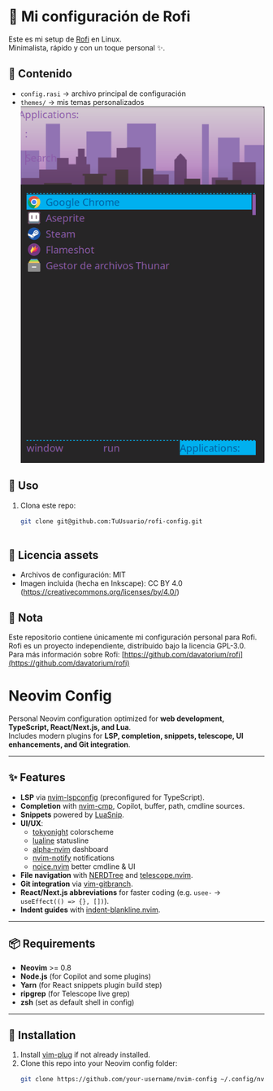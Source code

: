 # 🌸 Mi configuración de Rofi

Este es mi setup de [Rofi](https://github.com/davatorium/rofi) en Linux.  
Minimalista, rápido y con un toque personal ✨.

## 📂 Contenido
- `config.rasi` → archivo principal de configuración
- `themes/` → mis temas personalizados
![Vista previa de mi Rofi](rofi/example.png)

## 🚀 Uso
1. Clona este repo:
   ```bash
   git clone git@github.com:TuUsuario/rofi-config.git



## 📜 Licencia assets
- Archivos de configuración: MIT  
- Imagen incluida (hecha en Inkscape): CC BY 4.0 (https://creativecommons.org/licenses/by/4.0/)


## 📜 Nota
Este repositorio contiene únicamente mi configuración personal para Rofi.  
Rofi es un proyecto independiente, distribuido bajo la licencia GPL-3.0.  
Para más información sobre Rofi: [https://github.com/davatorium/rofi](https://github.com/davatorium/rofi)





# Neovim Config

Personal Neovim configuration optimized for **web development, TypeScript, React/Next.js, and Lua**.  
Includes modern plugins for **LSP, completion, snippets, telescope, UI enhancements, and Git integration**.

---

## ✨ Features

- **LSP** via [nvim-lspconfig](https://github.com/neovim/nvim-lspconfig) (preconfigured for TypeScript).
- **Completion** with [nvim-cmp](https://github.com/hrsh7th/nvim-cmp), Copilot, buffer, path, cmdline sources.
- **Snippets** powered by [LuaSnip](https://github.com/L3MON4D3/LuaSnip).
- **UI/UX**:  
  - [tokyonight](https://github.com/folke/tokyonight.nvim) colorscheme  
  - [lualine](https://github.com/nvim-lualine/lualine.nvim) statusline  
  - [alpha-nvim](https://github.com/goolord/alpha-nvim) dashboard  
  - [nvim-notify](https://github.com/rcarriga/nvim-notify) notifications  
  - [noice.nvim](https://github.com/folke/noice.nvim) better cmdline & UI
- **File navigation** with [NERDTree](https://github.com/preservim/nerdtree) and [telescope.nvim](https://github.com/nvim-telescope/telescope.nvim).
- **Git integration** via [vim-gitbranch](https://github.com/itchyny/vim-gitbranch).
- **React/Next.js abbreviations** for faster coding (e.g. `usee-` → `useEffect(() => {}, [])`).
- **Indent guides** with [indent-blankline.nvim](https://github.com/lukas-reineke/indent-blankline.nvim).

---

## 📦 Requirements

- **Neovim** >= 0.8  
- **Node.js** (for Copilot and some plugins)  
- **Yarn** (for React snippets plugin build step)  
- **ripgrep** (for Telescope live grep)  
- **zsh** (set as default shell in config)

---

## 🚀 Installation

1. Install [vim-plug](https://github.com/junegunn/vim-plug) if not already installed.
2. Clone this repo into your Neovim config folder:
   ```sh
   git clone https://github.com/your-username/nvim-config ~/.config/nvim

